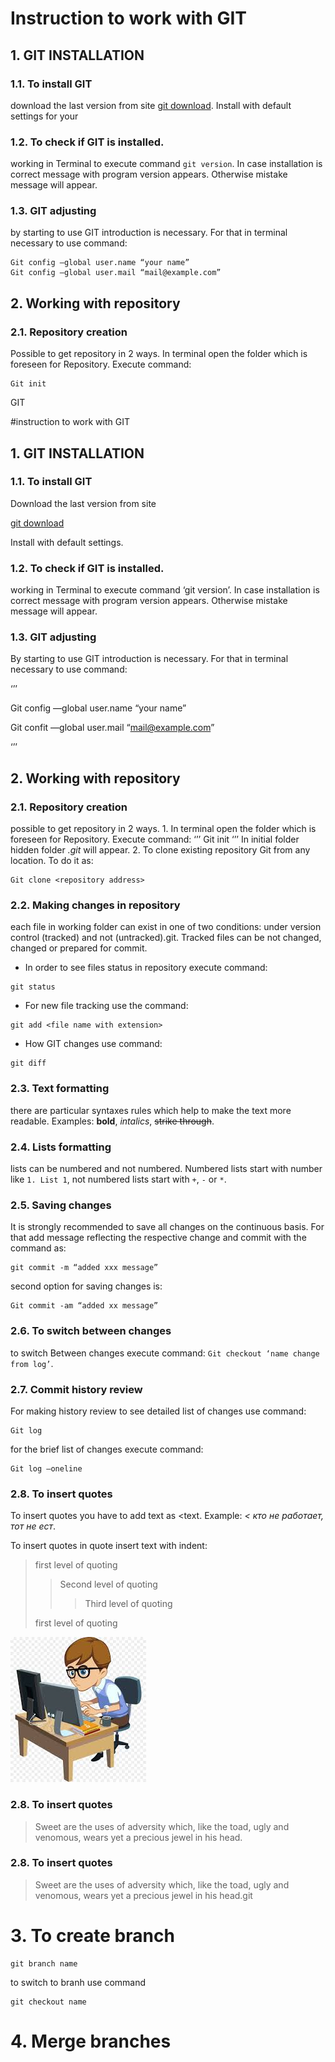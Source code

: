 # Instruction to work with GIT
## 1. GIT INSTALLATION
### 1.1. To install GIT 
download the last version from site [git download](https://git-scam.com/download). Install with default settings for your
### 1.2. To check if GIT is installed.
working in Terminal to execute command `git version`. In case installation is correct message with program version appears. Otherwise mistake message will appear.
### 1.3. GIT adjusting 
by starting to use GIT introduction is necessary. For that in terminal necessary to use command:
```
Git config —global user.name “your name”
Git config —global user.mail “mail@example.com”
```
## 2. Working with repository
### 2.1. Repository creation
Possible to get repository in 2 ways.
In terminal open the folder which is foreseen for Repository. Execute command:
```
Git init
```
GIT

#instruction to work with GIT



## 1. GIT INSTALLATION



### 1.1. To install GIT

Download the last version from site

[git download](https://git-scam.com/download)

Install with default settings.



### 1.2. To check if GIT is installed.

working in Terminal to execute command ‘git version’. In case installation is correct message with program version appears. Otherwise mistake message will appear.

### 1.3. GIT adjusting

By starting to use GIT introduction is necessary. For that in terminal necessary to use command:

‘’’

Git config —global user.name “your name”

Git confit —global user.mail “mail@example.com”

‘’’

## 2. Working with repository
### 2.1. Repository creation 
possible to get repository in 2 ways.
    1. In terminal open the folder which is foreseen for Repository. Execute command:
‘’’
Git init
‘’’
In initial folder hidden folder _.git_ will appear.
    2. To clone existing repository Git from any location. To do it as:
```
Git clone <repository address>
```
### 2.2. Making changes in repository 
each file in working folder can exist in one of two conditions: under version control (tracked) and not (untracked).git. Tracked files can be not changed, changed or prepared for commit.
- In order to see files status in repository execute command:
```
git status
```
- For new file tracking use the command:
```
git add <file name with extension>
```
- How GIT  changes use command:
```
git diff
```
### 2.3. Text formatting 
there are particular syntaxes rules which help to make the text more readable. Examples: **bold**, *intalics*, ~~strike through~~.
### 2.4. Lists formatting 
lists can be numbered and not numbered. Numbered lists start with number like `1. List 1`, not numbered lists start with `+`, `-` or `*`.
### 2.5. Saving changes
It is strongly recommended to save all changes on the continuous basis. For that add message reflecting the respective change and commit with the command as:
```
git commit -m “added xxx message”
```
second option for saving changes is:
```
Git commit -am “added xx message”
```
### 2.6. To switch between changes 
to switch Between changes execute command: `Git checkout ‘name change from log’`.
### 2.7. Commit history review
For making history review to see detailed list of changes use command:
```
Git log
```

for the brief list of changes execute command:
```
Git log —oneline
```
### 2.8. To insert quotes

To insert quotes you have to add text as <text. Example: *< кто не работает, тот не ест*.

To insert quotes in quote insert text with indent:

> first level of quoting
>> Second level of quoting
>>> Third level of quoting
>
> first level of quoting

![hard work](Programmer.jpg)
### 2.8. To insert quotes
>Sweet are the uses of adversity which, like the toad, ugly and venomous, wears yet a precious jewel in his head.
### 2.8. To insert quotes
>Sweet are the uses of adversity which, like the toad, ugly and venomous, wears yet a precious jewel in his head.git
# 3. To create branch
```
git branch name
```
to switch to branh use command
```
git checkout name
```
# 4. Merge branches